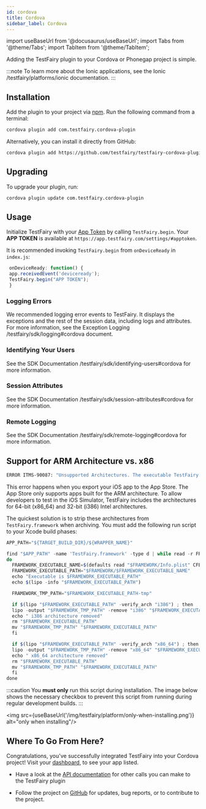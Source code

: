 ```yaml
---
id: cordova
title: Cordova
sidebar_label: Cordova
---
```


import useBaseUrl from '@docusaurus/useBaseUrl';
import Tabs from '@theme/Tabs';
import TabItem from '@theme/TabItem';

Adding the TestFairy plugin to your Cordova or Phonegap project is simple.

:::note
To learn more about the Ionic applications, see the Ionic /testfairy/platforms/ionic documentation.
:::

## Installation

Add the plugin to your project via [npm](https://www.npmjs.com/package/com.testfairy.cordova-plugin). Run the following command from a terminal:

```bash
cordova plugin add com.testfairy.cordova-plugin
```

Alternatively, you can install it directly from GitHub:

```bash
cordova plugin add https://github.com/testfairy/testfairy-cordova-plugin
```

## Upgrading

To upgrade your plugin, run:

```bash
cordova plugin update com.testfairy.cordova-plugin
```

## Usage

Initialize TestFairy with your [App Token](https://app.testfairy.com/settings/#apptoken) by calling `TestFairy.begin`. Your **APP TOKEN** is available at `https://app.testfairy.com/settings/#apptoken`.

It is recommended invoking `TestFairy.begin` from `onDeviceReady` in `index.js`:

```js
 onDeviceReady: function() {
 app.receivedEvent('deviceready');
 TestFairy.begin("APP TOKEN");
 }
```

### Logging Errors

We recommended logging error events to TestFairy. It displays the exceptions and the rest of the session data, including logs and attributes. For more information, see the Exception Logging /testfairy/sdk/logging#cordova document.

### Identifying Your Users

See the SDK Documentation /testfairy/sdk/identifying-users#cordova for more information.

### Session Attributes

See the SDK Documentation /testfairy/sdk/session-attributes#cordova for more information.

### Remote Logging

See the SDK Documentation /testfairy/sdk/remote-logging#cordova for more information.

## Support for ARM Architecture vs. x86

```bash
ERROR ITMS-90087: "Unsupported Architectures. The executable TestFairy.framework contains unsupported architectures '[x86_64, i386]'
```

This error happens when you export your iOS app to the App Store. The App Store only supports apps built for the ARM architecture. To allow developers to test in the iOS Simulator, TestFairy includes the architectures for 64-bit (x86_64) and 32-bit (i386) Intel architectures.

The quickest solution is to strip these architectures from `TestFairy.framework` when archiving. You must add the following run script to your Xcode build phases:

```js
APP_PATH="${TARGET_BUILD_DIR}/${WRAPPER_NAME}"

find "$APP_PATH" -name 'TestFairy.framework' -type d | while read -r FRAMEWORK
do
  FRAMEWORK_EXECUTABLE_NAME=$(defaults read "$FRAMEWORK/Info.plist" CFBundleExecutable)
  FRAMEWORK_EXECUTABLE_PATH="$FRAMEWORK/$FRAMEWORK_EXECUTABLE_NAME"
  echo "Executable is $FRAMEWORK_EXECUTABLE_PATH"
  echo $(lipo -info "$FRAMEWORK_EXECUTABLE_PATH")

  FRAMEWORK_TMP_PATH="$FRAMEWORK_EXECUTABLE_PATH-tmp"

  if $(lipo "$FRAMEWORK_EXECUTABLE_PATH" -verify_arch "i386") ; then
  lipo -output "$FRAMEWORK_TMP_PATH" -remove "i386" "$FRAMEWORK_EXECUTABLE_PATH"
  echo " i386 architecture removed"
  rm "$FRAMEWORK_EXECUTABLE_PATH"
  mv "$FRAMEWORK_TMP_PATH" "$FRAMEWORK_EXECUTABLE_PATH"
  fi

  if $(lipo "$FRAMEWORK_EXECUTABLE_PATH" -verify_arch "x86_64") ; then
  lipo -output "$FRAMEWORK_TMP_PATH" -remove "x86_64" "$FRAMEWORK_EXECUTABLE_PATH"
  echo " x86_64 architecture removed"
  rm "$FRAMEWORK_EXECUTABLE_PATH"
  mv "$FRAMEWORK_TMP_PATH" "$FRAMEWORK_EXECUTABLE_PATH"
  fi
done
```

:::caution
You **must only** run this script during installation. The image below shows the necessary checkbox to prevent this script from running during regular development builds.
:::

<img src={useBaseUrl('/img/testfairy/platform/only-when-installing.png')} alt="only when installing"/>

## Where To Go From Here?

Congratulations, you've successfully integrated TestFairy into your Cordova project! Visit your [dashboard](http://app.testfairy.com/), to see your app listed.

- Have a look at the [API documentation](https://github.com/testfairy/testfairy-cordova-plugin/blob/master/www/testfairy.js) for other calls you can make to the TestFairy plugin

- Follow the project on [GitHub](https://github.com/testfairy/testfairy-cordova-plugin) for updates, bug reports, or to contribute to the project.
